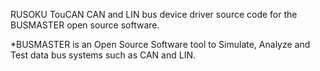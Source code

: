 RUSOKU TouCAN CAN and LIN bus device driver source code for the BUSMASTER open source software.

*BUSMASTER is an Open Source Software tool to Simulate, Analyze and Test data bus systems such as CAN and LIN.
